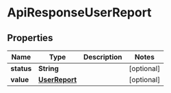 # ApiResponseUserReport

## Properties
Name | Type | Description | Notes
------------ | ------------- | ------------- | -------------
**status** | **String** |  |  [optional]
**value** | [**UserReport**](UserReport.md) |  |  [optional]
